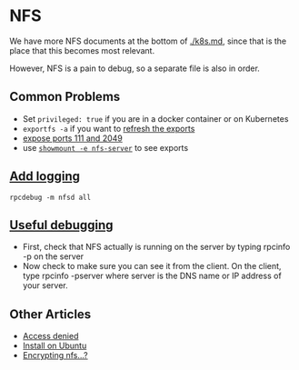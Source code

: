 # NFS

We have more NFS documents at the bottom of [./k8s.md](./k8s.md), since that is
the place that this becomes most relevant. 

However, NFS is a pain to debug, so a separate file is also in order.

## Common Problems

- Set `privileged: true` if you are in a docker container or on Kubernetes
- `exportfs -a` if you want to [refresh the exports](https://unix.stackexchange.com/questions/106122/mount-nfs-access-denied-by-server-while-mounting-on-ubuntu-machines)
- [expose ports 111 and 2049](https://serverfault.com/questions/377170/which-ports-do-i-need-to-open-in-the-firewall-to-use-nfs)
- use [`showmount -e nfs-server`](https://www.cyberciti.biz/faq/howto-see-shares-on-nfs-server-exported-filesystems/) to see exports


## [Add logging](https://kerneltalks.com/config/nfs-logs-in-linux/)

```
rpcdebug -m nfsd all
```

## [Useful debugging](http://nfs.sourceforge.net/nfs-howto/ar01s07.html)

- First, check that NFS actually is running on the server by typing rpcinfo -p
  on the server
- Now check to make sure you can see it from the client. On the client, type
  rpcinfo -pserver where server is the DNS name or IP address of your server.


## Other Articles

- [Access denied](https://www.centos.org/forums/viewtopic.php?t=56673)
- [Install on Ubuntu](https://help.ubuntu.com/lts/serverguide/network-file-system.html.en)
- [Encrypting nfs...?](https://www.linuxjournal.com/content/encrypting-nfsv4-stunnel-tls)
